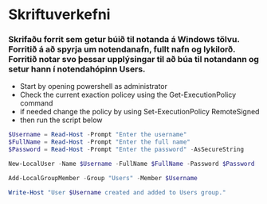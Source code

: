 # Skriftuverkefni

### Skrifaðu forrit sem getur búið til notanda á Windows tölvu. Forritið á að spyrja um notendanafn, fullt nafn og lykilorð. Forritið notar svo þessar upplýsingar til að búa til notandann og setur hann í notendahópinn Users.

  - Start by opening powershell as administrator
  - Check the current exaction policey using the Get-ExecutionPolicy command
  - if needed change the policy by using Set-ExecutionPolicy RemoteSigned
  - then run the script below

``` powershell 
$Username = Read-Host -Prompt "Enter the username"
$FullName = Read-Host -Prompt "Enter the full name"
$Password = Read-Host -Prompt "Enter the password" -AsSecureString

New-LocalUser -Name $Username -FullName $FullName -Password $Password

Add-LocalGroupMember -Group "Users" -Member $Username

Write-Host "User $Username created and added to Users group."
```
